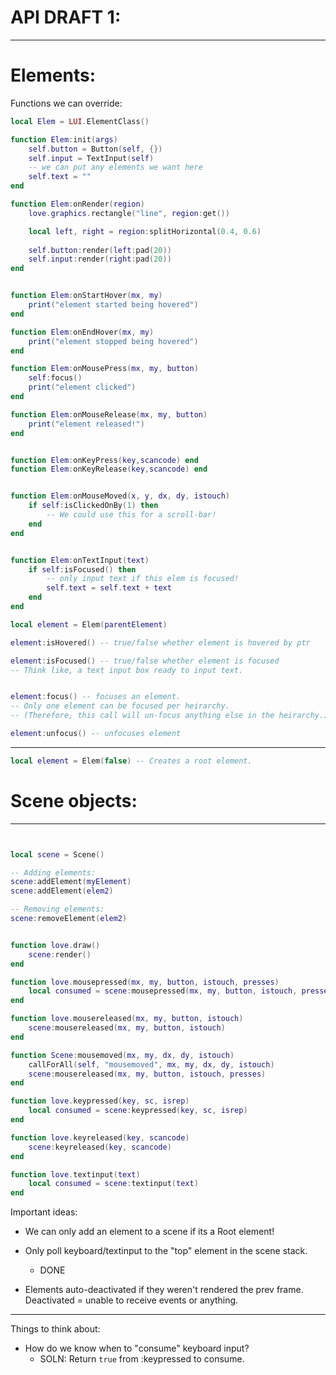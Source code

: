

# API DRAFT 1:


----------


# Elements:

Functions we can override:
```lua
local Elem = LUI.ElementClass()

function Elem:init(args)
    self.button = Button(self, {})
    self.input = TextInput(self)
    -- we can put any elements we want here
    self.text = ""
end

function Elem:onRender(region)
    love.graphics.rectangle("line", region:get())

    local left, right = region:splitHorizontal(0.4, 0.6)
    
    self.button:render(left:pad(20))
    self.input:render(right:pad(20))
end


function Elem:onStartHover(mx, my)
    print("element started being hovered")
end

function Elem:onEndHover(mx, my)
    print("element stopped being hovered")
end

function Elem:onMousePress(mx, my, button)
    self:focus()
    print("element clicked")
end

function Elem:onMouseRelease(mx, my, button)
    print("element released!")
end


function Elem:onKeyPress(key,scancode) end
function Elem:onKeyRelease(key,scancode) end


function Elem:onMouseMoved(x, y, dx, dy, istouch)
    if self:isClickedOnBy(1) then
        -- We could use this for a scroll-bar!
    end
end


function Elem:onTextInput(text)
    if self:isFocused() then
        -- only input text if this elem is focused!
        self.text = self.text + text
    end
end
```

```lua
local element = Elem(parentElement)

element:isHovered() -- true/false whether element is hovered by ptr

element:isFocused() -- true/false whether element is focused
-- Think like, a text input box ready to input text.


element:focus() -- focuses an element.
-- Only one element can be focused per heirarchy.
-- (Therefore, this call will un-focus anything else in the heirarchy.)

element:unfocus() -- unfocuses element
```

---------------

```lua
local element = Elem(false) -- Creates a root element.
```




# Scene objects:

--------------

```lua


local scene = Scene()

-- Adding elements:
scene:addElement(myElement)
scene:addElement(elem2)

-- Removing elements:
scene:removeElement(elem2)


function love.draw()
    scene:render()
end

function love.mousepressed(mx, my, button, istouch, presses)
    local consumed = scene:mousepressed(mx, my, button, istouch, presses)
end

function love.mousereleased(mx, my, button, istouch)
    scene:mousereleased(mx, my, button, istouch)
end

function Scene:mousemoved(mx, my, dx, dy, istouch)
    callForAll(self, "mousemoved", mx, my, dx, dy, istouch)
    scene:mousereleased(mx, my, button, istouch, presses)
end

function love.keypressed(key, sc, isrep)
    local consumed = scene:keypressed(key, sc, isrep)
end

function love.keyreleased(key, scancode)
    scene:keyreleased(key, scancode)
end

function love.textinput(text)
    local consumed = scene:textinput(text)
end


```

Important ideas:
- We can only add an element to a scene if its a Root element!

- Only poll keyboard/textinput to the "top" element in the scene stack.
    - DONE

- Elements auto-deactivated if they weren't rendered the prev frame.
    Deactivated = unable to receive events or anything.


--------

Things to think about:
- How do we know when to "consume" keyboard input?
    - SOLN: Return `true` from :keypressed to consume.

